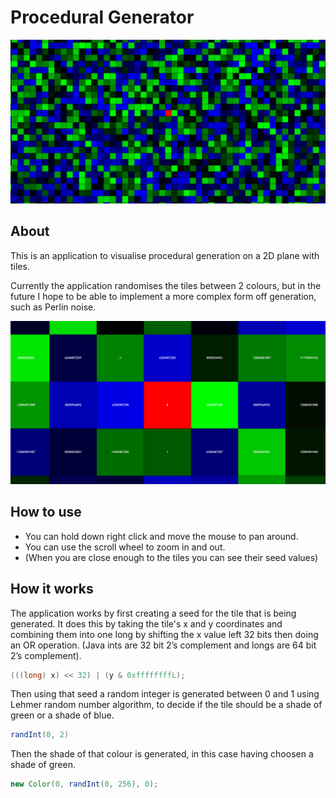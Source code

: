 # Procedural Generator

![Zoomed out screenshot](docs/images/zoomedOutScreenshot.png)

## About

This is an application to visualise procedural generation on a 2D plane with tiles.

Currently the application randomises the tiles between 2 colours, but in the future I hope to be able to implement a more complex form off generation, such as Perlin noise.

![Zoomed in screenshot](docs/images/zoomedInScreenshot.png)

## How to use

* You can hold down right click and move the mouse to pan around.
* You can use the scroll wheel to zoom in and out.
* (When you are close enough to the tiles you can see their seed values)

## How it works

The application works by first creating a seed for the tile that is being generated.
It does this by taking the tile's x and y coordinates and combining them into one long by shifting the x value left 32 bits then doing an OR operation.
(Java ints are 32 bit 2’s complement and longs are 64 bit 2’s complement).

```java
(((long) x) << 32) | (y & 0xffffffffL);
```

Then using that seed a random integer is generated between 0 and 1 using Lehmer random number algorithm, to decide if the tile should be a shade of green or a shade of blue.

```java
randInt(0, 2)
```

Then the shade of that colour is generated, in this case having choosen a shade of green.

```java
new Color(0, randInt(0, 256), 0);
```
